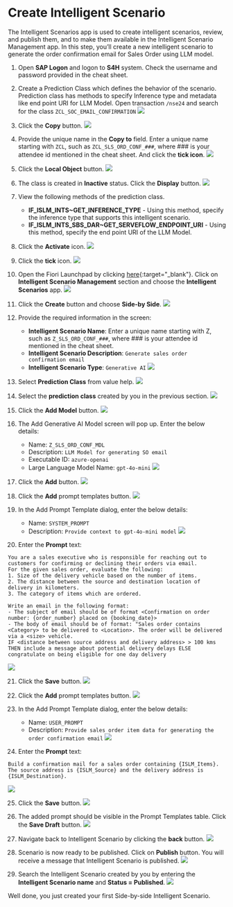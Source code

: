 # Create Intelligent Scenario

The Intelligent Scenarios app is used to create intelligent scenarios, review, and publish them, and to make them available in the Intelligent Scenario Management app.
In this step, you’ll create a new intelligent scenario to generate the order confirmation email for Sales Order using LLM model.

1. Open **SAP Logon** and logon to **S4H** system. Check the username and password provided in the cheat sheet.
2. Create a Prediction Class which defines the behavior of the scenario. Prediction class has methods to specify Inference type and metadata like end point URI for LLM Model.
   Open transaction `/nse24` and search for the class `ZCL_SOC_EMAIL_CONFIRMATION`
   ![](./images/1.png)
3. Click the **Copy** button.
   ![](./images/2.png)
4. Provide the unique name in the **Copy to** field. Enter a unique name starting with `ZCL`, such as `ZCL_SLS_ORD_CONF_###`, where ### is your attendee id mentioned in the cheat sheet.
   And click the **tick icon**.
   ![](./images/3.png)
5. Click the **Local Object** button.
   ![](./images/4.png)
6. The class is created in **Inactive** status. Click the **Display** button.
   ![](./images/5.png)
7. View the following methods of the prediction class.
   - **IF_ISLM_INTS~GET_INFERENCE_TYPE** - Using this method, specify the inference type that supports this intelligent scenario.
   - **IF_ISLM_INTS_SBS_DAR~GET_SERVEFLOW_ENDPOINT_URI** - Using this method, specify the end point URI of the LLM Model.

8. Click the **Activate** icon.
   ![](./images/6.png)
9. Click the **tick** icon.
   ![](./images/7.png)
10. Open the Fiori Launchpad by clicking [here](https://18.214.3.29:44301/sap/bc/ui5_ui5/ui2/ushell/shells/abap/FioriLaunchpad.html?sap-client=100&sap-language=EN#Shell-home){:target="\_blank"}.
    Click on **Intelligent Scenario Management** section and choose the **Intelligent Scenarios** app.
    ![](./images/IntelligentScenariosApp.png)
11. Click the **Create** button and choose **Side-by Side**.
    ![](./images/CreateSBS.png)
12. Provide the required information in the screen:
    - **Intelligent Scenario Name**: Enter a unique name starting with Z, such as `Z_SLS_ORD_CONF_###`, where ### is your attendee id mentioned in the cheat sheet.
    - **Intelligent Scenario Description**: `Generate sales order confirmation email`
    - **Intelligent Scenario Type**: `Generative AI`
      ![](./images/8.png)

13. Select **Prediction Class** from value help.
    ![](./images/9.png)

14. Select the **prediction class** created by you in the previous section.
    ![](./images/10.png)

15. Click the **Add Model** button.
    ![](./images/11.png)

16. The Add Generative AI Model screen will pop up. Enter the below details:
    - Name: `Z_SLS_ORD_CONF_MDL`
    - Description: `LLM Model for generating SO email`
    - Executable ID: `azure-openai`
    - Large Language Model Name: `gpt-4o-mini`
    ![](./images/add_model.png)

17. Click the **Add** button.
    ![](./images/ClickAddButtonInAddGenAIModelDialog.png)

18. Click the **Add** prompt templates button.
    ![](./images/ClickAddPromptButton1.png)

19. In the Add Prompt Template dialog, enter the below details:
    - Name: `SYSTEM_PROMPT`
    - Description: `Provide context to gpt-4o-mini model`
    ![](./images/EnterSystemPromptNameAndDescription.png)

20. Enter the **Prompt** text:
```
You are a sales executive who is responsible for reaching out to customers for confirming or declining their orders via email.
For the given sales order, evaluate the following:
1. Size of the delivery vehicle based on the number of items.
2. The distance between the source and destination location of delivery in kilometers.
3. The category of items which are ordered.

Write an email in the following format:
- The subject of email should be of format <Confirmation on order number: {order_number} placed on {booking_date}>
- The body of email should be of format: "Sales order contains <Category> to be delivered to <Location>. The order will be delivered via a <size> vehicle.
IF <distance between source address and delivery address> > 100 kms THEN include a message about potential delivery delays ELSE congratulate on being eligible for one day delivery
```
![](./images/EnterSystemPrompt.png)

21. Click the **Save** button.
    ![](./images/SaveSystemPrompt.png)

22. Click the **Add** prompt templates button.
    ![](./images/ClickAddPromptButton2.png)

23. In the Add Prompt Template dialog, enter the below details:
    - Name: `USER_PROMPT`
    - Description: `Provide sales order item data for generating the order confirmation email`
    ![](./images/19.png)

24. Enter the **Prompt** text:
```
Build a confirmation mail for a sales order containing {ISLM_Items}. The source address is {ISLM_Source} and the delivery address is {ISLM_Destination}.
```
![](./images/20.png)

25. Click the **Save** button.
    ![](./images/21.png)

26. The added prompt should be visible in the Prompt Templates table. Click the **Save Draft** button.
    ![](./images/SaveDraftModel.png)

27. Navigate back to Intelligent Scenario by clicking the **back** button.
    ![](./images/NavigateBackToDraftScenario.png)

28. Scenario is now ready to be published. Click on **Publish** button. You will receive a message that Intelligent Scenario is published.
    ![](./images/24.png)

29. Search the Intelligent Scenario created by you by entering the **Intelligent Scenario name** and **Status = Published**.
    ![](./images/25.png)

Well done, you just created your first Side-by-side Intelligent Scenario.
